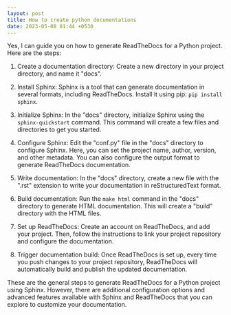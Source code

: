 ```yaml
---
layout: post
title: How to create python documentations
date: 2023-05-08 01:44 +0530
---
```


Yes, I can guide you on how to generate ReadTheDocs for a Python project. Here are the steps:

1. Create a documentation directory: Create a new directory in your project directory, and name it "docs".

2. Install Sphinx: Sphinx is a tool that can generate documentation in several formats, including ReadTheDocs. Install it using pip: `pip install sphinx`.

3. Initialize Sphinx: In the "docs" directory, initialize Sphinx using the `sphinx-quickstart` command. This command will create a few files and directories to get you started.

4. Configure Sphinx: Edit the "conf.py" file in the "docs" directory to configure Sphinx. Here, you can set the project name, author, version, and other metadata. You can also configure the output format to generate ReadTheDocs documentation.

5. Write documentation: In the "docs" directory, create a new file with the ".rst" extension to write your documentation in reStructuredText format.

6. Build documentation: Run the `make html` command in the "docs" directory to generate HTML documentation. This will create a "build" directory with the HTML files.

7. Set up ReadTheDocs: Create an account on ReadTheDocs, and add your project. Then, follow the instructions to link your project repository and configure the documentation.

8. Trigger documentation build: Once ReadTheDocs is set up, every time you push changes to your project repository, ReadTheDocs will automatically build and publish the updated documentation.

These are the general steps to generate ReadTheDocs for a Python project using Sphinx. However, there are additional configuration options and advanced features available with Sphinx and ReadTheDocs that you can explore to customize your documentation.

